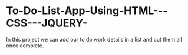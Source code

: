 # To-Do-List-App-Using-HTML---CSS---JQUERY-
In this project we can add our to do work details in a list and cut them all once complete.
